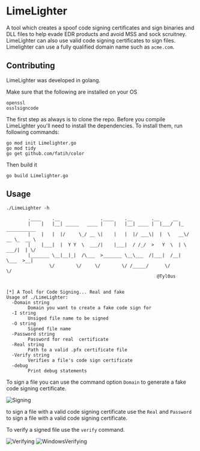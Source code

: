 
# LimeLighter

A tool which creates a spoof code signing certificates and sign binaries and DLL files to help evade EDR products and avoid MSS and sock scruitney. LimeLighter can also use valid code signing certificates to sign files. Limelighter can use a fully qualified domain name such as `acme.com`.


## Contributing
LimeLighter was developed in golang.

Make sure that the following are installed on your OS 

```
openssl
osslsigncode
```

The first step as always is to clone the repo. Before you compile LimeLighter you'll need to install the dependencies. To install them, run following commands:
```
go mod init Limelighter.go
go mod tidy
go get github.com/fatih/color
```

Then build it

```
go build Limelighter.go
```




## Usage

```
./LimeLighter -h       

        .____    .__               .____    .__       .__     __                
        |    |   |__| _____   ____ |    |   |__| ____ |  |___/  |_  ___________ 
        |    |   |  |/     \_/ __ \|    |   |  |/ ___\|  |  \   __\/ __ \_  __ \
        |    |___|  |  Y Y  \  ___/|    |___|  / /_/  >   Y  \  | \  ___/|  | \/
        |_______ \__|__|_|  /\___  >_______ \__\___  /|___|  /__|  \___  >__|   
                \/        \/     \/        \/ /_____/      \/          \/         
                                                        @Tyl0us


[*] A Tool for Code Signing... Real and fake
Usage of ./LimeLighter:
  -Domain string
        Domain you want to create a fake code sign for
  -I string
        Unsiged file name to be signed
  -O string
        Signed file name
  -Password string
        Password for real  certificate
  -Real string
        Path to a valid .pfx certificate file
  -Verify string
        Verifies a file's code sign certificate
  -debug
        Print debug statements

```

To sign a file you can use the command option `Domain` to generate a fake code signing certificate.

![Signing](Screenshots/Signing.png)

to sign a file with a valid code signing certificate use the `Real` and `Password` to sign a file with a valid code signing certificate.


To verify a signed file use the `verify` command.

![Verifying](Screenshots/Verifing.png)
![WindowsVerifying](Screenshots/WindowsVerifying.png)
